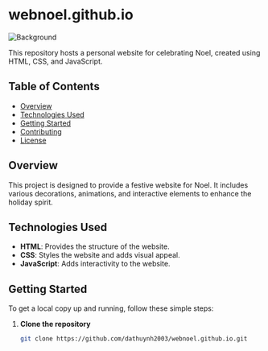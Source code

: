# webnoel.github.io

![Background]([https://example.com/your-background-image.jpg](https://raw.githubusercontent.com/dathuynh2003/webnoel.github.io/refs/heads/main/image/web_bg.png))

This repository hosts a personal website for celebrating Noel, created using HTML, CSS, and JavaScript.

## Table of Contents

- [Overview](#overview)
- [Technologies Used](#technologies-used)
- [Getting Started](#getting-started)
- [Contributing](#contributing)
- [License](#license)

## Overview

This project is designed to provide a festive website for Noel. It includes various decorations, animations, and interactive elements to enhance the holiday spirit.

## Technologies Used

- **HTML**: Provides the structure of the website.
- **CSS**: Styles the website and adds visual appeal.
- **JavaScript**: Adds interactivity to the website.

## Getting Started

To get a local copy up and running, follow these simple steps:

1. **Clone the repository**
   ```bash
   git clone https://github.com/dathuynh2003/webnoel.github.io.git
   ```
